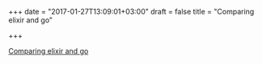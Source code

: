 +++
date = "2017-01-27T13:09:01+03:00"
draft = false
title = "Comparing elixir and go"

+++

<p><a href="https://blog.codeship.com/comparing-elixir-go">Comparing elixir and go</a></p>
